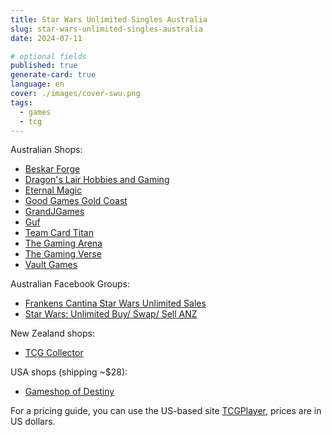 ```yaml
---
title: Star Wars Unlimited Singles Australia
slug: star-wars-unlimited-singles-australia
date: 2024-07-11

# optional fields
published: true
generate-card: true
language: en
cover: ./images/cover-swu.png
tags:
  - games
  - tcg
---
```


Australian Shops:

- <a href="https://www.beskarforge.com.au/shop/spark-of-rebellion/4CG5ZLFKEEDJG7JFH6QXWQZQ" target="_blank">Beskar Forge</a>
- <a href="https://stmarys.dragons-lair.com.au/collections/star-wars-unlimited" target="_blank">Dragon's Lair Hobbies and Gaming</a>
- <a href="https://eternalmagic.cc/collections/spark-of-rebellion" target="_blank">Eternal Magic</a>
- <a href="https://goodgamesgoldcoast.com.au/collections/star-wars-unlimited" target="_blank">Good Games Gold Coast</a>
- <a href="https://grandjgames.com/trading-card-game-products/card-game-singles/star-wars-unlimited/swu-set-singles/01-sor-spark-of-rebellion/" target="_blank">GrandJGames</a>
- <a href="https://guf.com.au/collections/star-wars-unlimited-spark-of-rebellion" target="_blank">Guf</a>
- <a href="https://teamcardtitan.com/collections/star-wars-unlimited-tcg-singles?sort_by=price-descending" target="_blank">Team Card Titan</a>
- <a href="https://www.thegamingarena.com.au/shop/star-wars-unlimited/94?page=1&limit=30&sort_by=category_order&sort_order=asc" target="_blank">The Gaming Arena</a>
- <a href="https://the-gaming-verse.myshopify.com/collections/star-wars-in-stock" target="_blank">The Gaming Verse</a>
- <a href="https://singles.vaultgames.com.au/collections/star-wars-unlimited-in-stock" target="_blank">Vault Games</a>

Australian Facebook Groups:

- <a href="https://www.facebook.com/groups/3559834361011990" target="_blank">Frankens Cantina Star Wars Unlimited Sales</a>
- <a href="https://www.facebook.com/groups/1157786898914164" target="_blank">Star Wars: Unlimited Buy/ Swap/ Sell ANZ</a>

New Zealand shops:

- <a href="https://tcgcollectornz.com/collections/star-wars-unlimited-singles" target="_blank">TCG Collector</a>

USA shops (shipping ~$28):

- <a href="https://gameshopofdestiny.com/pages/search-results-page?q=Spark%20of%20Rebellion&page=1&rb_snize_facet10=Star%20Wars%20Unlimited&rb_snize_facet6=Spark%20of%20Rebellion&tab=products&rb_snize_facet9=Non-Sealed" target="_blank">Gameshop of Destiny</a>

For a pricing guide, you can use the US-based site [TCGPlayer](https://www.tcgplayer.com/search/star-wars-unlimited/spark-of-rebellion?productLineName=star-wars-unlimited&setName=spark-of-rebellion&page=4&view=grid), prices are in US dollars. 